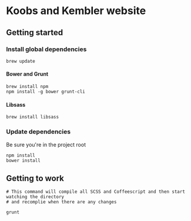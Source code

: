 # Koobs and Kembler website

## Getting started

### Install global dependencies
```
brew update
```
#### Bower and Grunt
```
brew install npm
npm install -g bower grunt-cli
```
#### Libsass
```
brew install libsass
```

### Update dependencies

Be sure you're in the project root

```
npm install
bower install
```

## Getting to work

```
# This command will compile all SCSS and Coffeescript and then start watching the directory
# and recomplie when there are any changes

grunt

```
